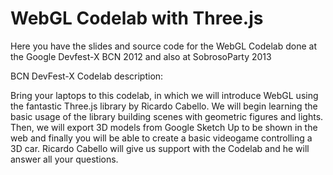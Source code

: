WebGL Codelab with Three.js
===========================

Here you have the slides and source code for the WebGL Codelab done at the Google Devfest-X BCN 2012 and also at SobrosoParty 2013

BCN DevFest-X Codelab description:

Bring your laptops to this codelab, in which we will introduce WebGL using the fantastic Three.js library by Ricardo Cabello. We will begin learning the basic usage of the library building scenes with geometric figures and lights. Then, we will export 3D models from Google Sketch Up to be shown in the web and finally you will be able to create a basic videogame controlling a 3D car. Ricardo Cabello will give us support with the Codelab and he will answer all your questions.



